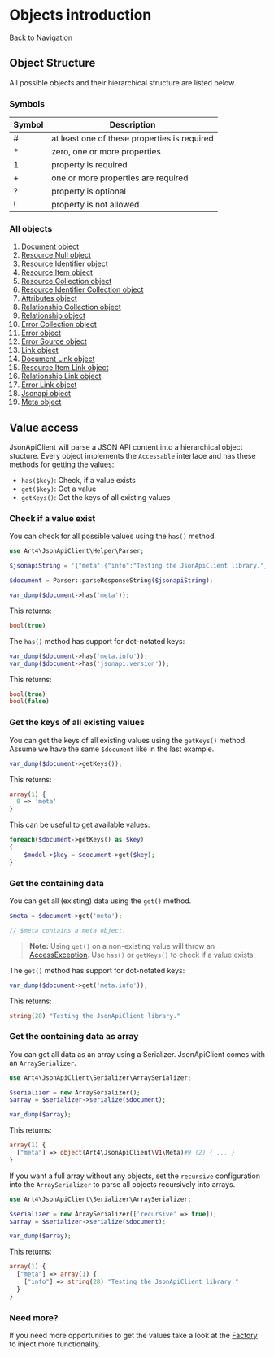 # Objects introduction
[Back to Navigation](README.md)

## Object Structure

All possible objects and their hierarchical structure are listed below.

### Symbols

| Symbol | Description |
| ------ | ----------- |
| #      | at least one of these properties is required |
| *      | zero, one or more properties |
| 1      | property is required |
| +      | one or more properties are required |
| ?      | property is optional |
| !      | property is not allowed |

### All objects

1. [Document object](objects-document.md)
1. [Resource Null object](objects-resource-null.md)
1. [Resource Identifier object](objects-resource-identifier.md)
1. [Resource Item object](objects-resource-item.md)
1. [Resource Collection object](objects-resource-collection.md)
1. [Resource Identifier Collection object](objects-resource-identifier-collection.md)
1. [Attributes object](objects-attributes.md)
1. [Relationship Collection object](objects-relationship-collection.md)
1. [Relationship object](objects-relationship.md)
1. [Error Collection object](objects-error-collection.md)
1. [Error object](objects-error.md)
1. [Error Source object](objects-error-source.md)
1. [Link object](objects-link.md)
1. [Document Link object](objects-document-link.md)
1. [Resource Item Link object](objects-resource-item-link.md)
1. [Relationship Link object](objects-relationship-link.md)
1. [Error Link object](objects-error-link.md)
1. [Jsonapi object](objects-jsonapi.md)
1. [Meta object](objects-meta.md)

## Value access

JsonApiClient will parse a JSON API content into a hierarchical object stucture. Every object implements the `Accessable` interface and has these methods for getting the values:

- `has($key)`: Check, if a value exists
- `get($key)`: Get a value
- `getKeys()`: Get the keys of all existing values

### Check if a value exist

You can check for all possible values using the `has()` method.

```php
use Art4\JsonApiClient\Helper\Parser;

$jsonapiString = '{"meta":{"info":"Testing the JsonApiClient library."}}';

$document = Parser::parseResponseString($jsonapiString);

var_dump($document->has('meta'));
```

This returns:

```php
bool(true)
```

The `has()` method has support for dot-notated keys:

```php
var_dump($document->has('meta.info'));
var_dump($document->has('jsonapi.version'));
```

This returns:

```php
bool(true)
bool(false)
```

### Get the keys of all existing values

You can get the keys of all existing values using the `getKeys()` method. Assume we have the same `$document` like in the last example.

```php
var_dump($document->getKeys());
```

This returns:

```php
array(1) {
  0 => 'meta'
}
```

This can be useful to get available values:

```php
foreach($document->getKeys() as $key)
{
    $model->$key = $document->get($key);
}
```

### Get the containing data

You can get all (existing) data using the `get()` method.

```php
$meta = $document->get('meta');

// $meta contains a meta object.
```

> **Note:** Using `get()` on a non-existing value will throw an [AccessException](exception-introduction.md#accessexception). Use `has()` or `getKeys()` to check if a value exists.

The `get()` method has support for dot-notated keys:

```php
var_dump($document->get('meta.info'));
```

This returns:

```php
string(28) "Testing the JsonApiClient library."
```

### Get the containing data as array

You can get all data as an array using a Serializer. JsonApiClient comes with an `ArraySerializer`.

```php
use Art4\JsonApiClient\Serializer\ArraySerializer;

$serializer = new ArraySerializer();
$array = $serializer->serialize($document);

var_dump($array);
```

This returns:

```php
array(1) {
  ["meta"] => object(Art4\JsonApiClient\V1\Meta)#9 (2) { ... }
}
```

If you want a full array without any objects, set the `recursive` configuration into the `ArraySerializer` to parse all objects recursively into arrays.

```php
use Art4\JsonApiClient\Serializer\ArraySerializer;

$serializer = new ArraySerializer(['recursive' => true]);
$array = $serializer->serialize($document);

var_dump($array);
```

This returns:

```php
array(1) {
  ["meta"] => array(1) {
    ["info"] => string(28) "Testing the JsonApiClient library."
  }
}
```

### Need more?

If you need more opportunities to get the values take a look at the [Factory](utils-factory.md) to inject more functionality.
